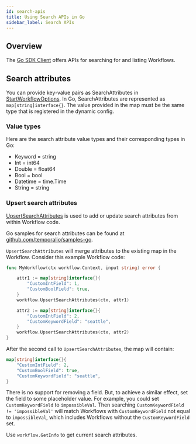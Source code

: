 ```yaml
---
id: search-apis
title: Using Search APIs in Go
sidebar_label: Search APIs
---
```


## Overview

The [Go SDK Client](https://pkg.go.dev/go.temporal.io/sdk/client#Client) offers APIs for searching for and listing Workflows.

## Search attributes

You can provide key-value pairs as SearchAttributes in [StartWorkflowOptions](https://pkg.go.dev/go.temporal.io/sdk/internal#StartWorkflowOptions).
In Go, SearchAttributes are represented as `map[string]interface{}`.
The value provided in the map must be the same type that is registered in the dynamic config.

### Value types

Here are the search attribute value types and their corresponding types in Go:

- Keyword = string
- Int = int64
- Double = float64
- Bool = bool
- Datetime = time.Time
- String = string

### Upsert search attributes

[UpsertSearchAttributes](https://pkg.go.dev/go.temporal.io/sdk/workflow#UpsertSearchAttributes) is used to add or update search attributes from within Workflow code.

Go samples for search attributes can be found at [github.com/temporalio/samples-go](https://github.com/temporalio/samples-go/tree/master/searchattributes).

`UpsertSearchAttributes` will merge attributes to the existing map in the Workflow.
Consider this example Workflow code:

```go
func MyWorkflow(ctx workflow.Context, input string) error {

    attr1 := map[string]interface{}{
        "CustomIntField": 1,
        "CustomBoolField": true,
    }
    workflow.UpsertSearchAttributes(ctx, attr1)

    attr2 := map[string]interface{}{
        "CustomIntField": 2,
        "CustomKeywordField": "seattle",
    }
    workflow.UpsertSearchAttributes(ctx, attr2)
}
```

After the second call to `UpsertSearchAttributes`, the map will contain:

```go
map[string]interface{}{
    "CustomIntField": 2,
    "CustomBoolField": true,
    "CustomKeywordField": "seattle",
}
```

There is no support for removing a field.
But, to achieve a similar effect, set the field to some placeholder value.
For example, you could set `CustomKeywordField` to `impossibleVal`.
Then searching `CustomKeywordField != 'impossibleVal'` will match Workflows with `CustomKeywordField` not equal to `impossibleVal`, which includes Workflows without the `CustomKeywordField` set.

Use `workflow.GetInfo` to get current search attributes.
